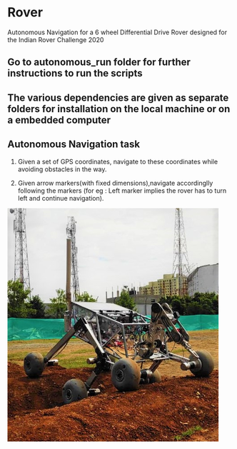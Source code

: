 # Rover
Autonomous Navigation for a 6 wheel Differential Drive Rover designed for the Indian Rover Challenge 2020

## Go to autonomous_run folder for further instructions to run the scripts

## The various dependencies are given as separate folders for installation on the local machine or on a embedded computer

## Autonomous Navigation task

1) Given a set of GPS coordinates, navigate to these coordinates while avoiding obstacles in the way.

2) Given arrow markers(with fixed dimensions),navigate accordinglly following the markers (for eg : Left marker implies the rover has to turn left and continue navigation).

![alt text](https://github.com/pvrohin/Rover/blob/master/rover_competition.jpeg?raw=true)
